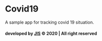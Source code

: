 # Covid19
A sample app for tracking covid 19 situation. 

#### developed by [JIS](https://mrdeveloperjis.github.io) &copy; 2020 | All right reserved
